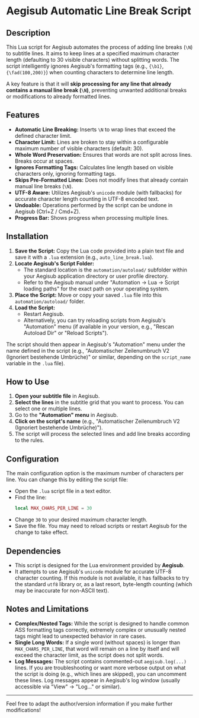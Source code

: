 # Aegisub Automatic Line Break Script

## Description

This Lua script for Aegisub automates the process of adding line breaks (`\N`) to subtitle lines. It aims to keep lines at a specified maximum character length (defaulting to 30 visible characters) without splitting words. The script intelligently ignores Aegisub's formatting tags (e.g., `{\b1}`, `{\fad(100,200)}`) when counting characters to determine line length.

A key feature is that it will **skip processing for any line that already contains a manual line break (`\N`)**, preventing unwanted additional breaks or modifications to already formatted lines.

## Features

* **Automatic Line Breaking:** Inserts `\N` to wrap lines that exceed the defined character limit.
* **Character Limit:** Lines are broken to stay within a configurable maximum number of visible characters (default: 30).
* **Whole Word Preservation:** Ensures that words are not split across lines. Breaks occur at spaces.
* **Ignores Formatting Tags:** Calculates line length based on visible characters only, ignoring formatting tags.
* **Skips Pre-Formatted Lines:** Does not modify lines that already contain manual line breaks (`\N`).
* **UTF-8 Aware:** Utilizes Aegisub's `unicode` module (with fallbacks) for accurate character length counting in UTF-8 encoded text.
* **Undoable:** Operations performed by the script can be undone in Aegisub (Ctrl+Z / Cmd+Z).
* **Progress Bar:** Shows progress when processing multiple lines.

## Installation

1.  **Save the Script:** Copy the Lua code provided into a plain text file and save it with a `.lua` extension (e.g., `auto_line_break.lua`).
2.  **Locate Aegisub's Script Folder:**
    * The standard location is the `automation/autoload/` subfolder within your Aegisub application directory or user profile directory.
    * Refer to the Aegisub manual under "Automation -> Lua -> Script loading paths" for the exact path on your operating system.
3.  **Place the Script:** Move or copy your saved `.lua` file into this `automation/autoload/` folder.
4.  **Load the Script:**
    * Restart Aegisub.
    * Alternatively, you can try reloading scripts from Aegisub's "Automation" menu (if available in your version, e.g., "Rescan Autoload Dir" or "Reload Scripts").

The script should then appear in Aegisub's "Automation" menu under the name defined in the script (e.g., "Automatischer Zeilenumbruch V2 (Ignoriert bestehende Umbrüche)" or similar, depending on the `script_name` variable in the `.lua` file).

## How to Use

1.  **Open your subtitle file** in Aegisub.
2.  **Select the lines** in the subtitle grid that you want to process. You can select one or multiple lines.
3.  Go to the **"Automation" menu** in Aegisub.
4.  **Click on the script's name** (e.g., "Automatischer Zeilenumbruch V2 (Ignoriert bestehende Umbrüche)").
5.  The script will process the selected lines and add line breaks according to the rules.

## Configuration

The main configuration option is the maximum number of characters per line. You can change this by editing the script file:

* Open the `.lua` script file in a text editor.
* Find the line:
    ```lua
    local MAX_CHARS_PER_LINE = 30
    ```
* Change `30` to your desired maximum character length.
* Save the file. You may need to reload scripts or restart Aegisub for the change to take effect.

## Dependencies

* This script is designed for the Lua environment provided by **Aegisub**.
* It attempts to use Aegisub's `unicode` module for accurate UTF-8 character counting. If this module is not available, it has fallbacks to try the standard `utf8` library or, as a last resort, byte-length counting (which may be inaccurate for non-ASCII text).

## Notes and Limitations

* **Complex/Nested Tags:** While the script is designed to handle common ASS formatting tags correctly, extremely complex or unusually nested tags might lead to unexpected behavior in rare cases.
* **Single Long Words:** If a single word (without spaces) is longer than `MAX_CHARS_PER_LINE`, that word will remain on a line by itself and will exceed the character limit, as the script does not split words.
* **Log Messages:** The script contains commented-out `aegisub.log(...)` lines. If you are troubleshooting or want more verbose output on what the script is doing (e.g., which lines are skipped), you can uncomment these lines. Log messages appear in Aegisub's log window (usually accessible via "View" -> "Log..." or similar).

---

Feel free to adapt the author/version information if you make further modifications!
